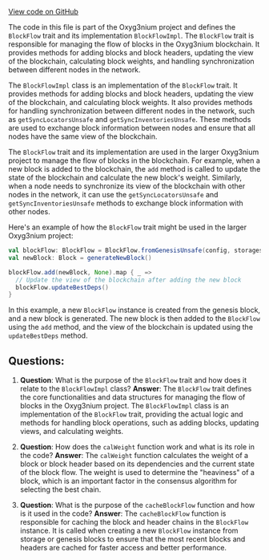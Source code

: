 [View code on GitHub](https://github.com/oxyg3nium/oxyg3nium/flow/src/main/scala/org/oxyg3nium/flow/core/BlockFlow.scala)

The code in this file is part of the Oxyg3nium project and defines the `BlockFlow` trait and its implementation `BlockFlowImpl`. The `BlockFlow` trait is responsible for managing the flow of blocks in the Oxyg3nium blockchain. It provides methods for adding blocks and block headers, updating the view of the blockchain, calculating block weights, and handling synchronization between different nodes in the network.

The `BlockFlowImpl` class is an implementation of the `BlockFlow` trait. It provides methods for adding blocks and block headers, updating the view of the blockchain, and calculating block weights. It also provides methods for handling synchronization between different nodes in the network, such as `getSyncLocatorsUnsafe` and `getSyncInventoriesUnsafe`. These methods are used to exchange block information between nodes and ensure that all nodes have the same view of the blockchain.

The `BlockFlow` trait and its implementation are used in the larger Oxyg3nium project to manage the flow of blocks in the blockchain. For example, when a new block is added to the blockchain, the `add` method is called to update the state of the blockchain and calculate the new block's weight. Similarly, when a node needs to synchronize its view of the blockchain with other nodes in the network, it can use the `getSyncLocatorsUnsafe` and `getSyncInventoriesUnsafe` methods to exchange block information with other nodes.

Here's an example of how the `BlockFlow` trait might be used in the larger Oxyg3nium project:

```scala
val blockFlow: BlockFlow = BlockFlow.fromGenesisUnsafe(config, storages)
val newBlock: Block = generateNewBlock()

blockFlow.add(newBlock, None).map { _ =>
  // Update the view of the blockchain after adding the new block
  blockFlow.updateBestDeps()
}
```

In this example, a new `BlockFlow` instance is created from the genesis block, and a new block is generated. The new block is then added to the `BlockFlow` using the `add` method, and the view of the blockchain is updated using the `updateBestDeps` method.
## Questions: 
 1. **Question**: What is the purpose of the `BlockFlow` trait and how does it relate to the `BlockFlowImpl` class?
   **Answer**: The `BlockFlow` trait defines the core functionalities and data structures for managing the flow of blocks in the Oxyg3nium project. The `BlockFlowImpl` class is an implementation of the `BlockFlow` trait, providing the actual logic and methods for handling block operations, such as adding blocks, updating views, and calculating weights.

2. **Question**: How does the `calWeight` function work and what is its role in the code?
   **Answer**: The `calWeight` function calculates the weight of a block or block header based on its dependencies and the current state of the block flow. The weight is used to determine the "heaviness" of a block, which is an important factor in the consensus algorithm for selecting the best chain.

3. **Question**: What is the purpose of the `cacheBlockFlow` function and how is it used in the code?
   **Answer**: The `cacheBlockFlow` function is responsible for caching the block and header chains in the `BlockFlow` instance. It is called when creating a new `BlockFlow` instance from storage or genesis blocks to ensure that the most recent blocks and headers are cached for faster access and better performance.
